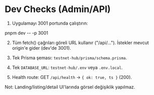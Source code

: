 # Dev Checks (Admin/API)

1) Uygulamayı 3001 portunda çalıştırın:

pnpm dev -- -p 3001

2) Tüm fetch() çağrıları göreli URL kullanır ("/api/..."). İstekler mevcut origin'e gider (dev'de 3001).

3) Tek Prisma şeması: `testnet-hub/prisma/schema.prisma`.

4) Tek `DATABASE_URL`: `testnet-hub/.env` veya `.env.local`.

5) Health route: GET `/api/health` -> `{ ok: true, ts }` (200).

Not: Landing/listing/detail UI'larında görsel değişiklik yapılmaz.

